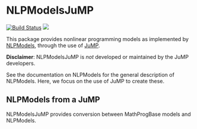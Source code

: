# NLPModelsJuMP

[![Build
Status](https://travis-ci.org/JuliaSmoothOptimizers/NLPModelsJuMP.jl.svg?branch=master)](https://travis-ci.org/JuliaSmoothOptimizers/NLPModelsJuMP.jl)
[![](https://img.shields.io/badge/docs-stable-3f51b5.svg)](https://JuliaSmoothOptimizers.github.io/NLPModelsJuMP.jl/stable)

This package provides nonlinear programming models as implemented by
[NLPModels](https://github.com/JuliaSmoothOptimizers/NLPModels.jl), through the use of
[JuMP](https://github.com/JuliaOpt/JuMP.jl).

**Disclaimer**: NLPModelsJuMP is *not* developed or maintained by the JuMP developers.

See the documentation on NLPModels for the general description of NLPModels. Here, we
focus on the use of JuMP to create these.

## NLPModels from a JuMP

NLPModelsJuMP provides conversion between MathProgBase models and NLPModels.
